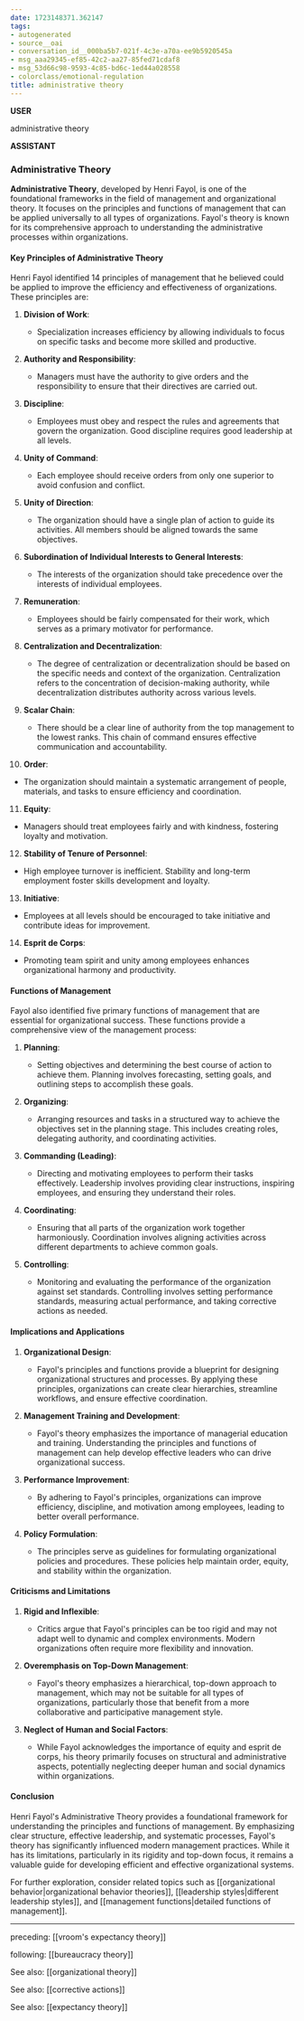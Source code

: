 ```yaml
---
date: 1723148371.362147
tags:
- autogenerated
- source__oai
- conversation_id__000ba5b7-021f-4c3e-a70a-ee9b5920545a
- msg_aaa29345-ef85-42c2-aa27-85fed71cdaf8
- msg_53d66c98-9593-4c85-bd6c-1ed44a028558
- colorclass/emotional-regulation
title: administrative theory
---
```


**USER**

administrative theory


**ASSISTANT**

### Administrative Theory

**Administrative Theory**, developed by Henri Fayol, is one of the foundational frameworks in the field of management and organizational theory. It focuses on the principles and functions of management that can be applied universally to all types of organizations. Fayol's theory is known for its comprehensive approach to understanding the administrative processes within organizations.

#### Key Principles of Administrative Theory

Henri Fayol identified 14 principles of management that he believed could be applied to improve the efficiency and effectiveness of organizations. These principles are:

1. **Division of Work**:
   - Specialization increases efficiency by allowing individuals to focus on specific tasks and become more skilled and productive.

2. **Authority and Responsibility**:
   - Managers must have the authority to give orders and the responsibility to ensure that their directives are carried out.

3. **Discipline**:
   - Employees must obey and respect the rules and agreements that govern the organization. Good discipline requires good leadership at all levels.

4. **Unity of Command**:
   - Each employee should receive orders from only one superior to avoid confusion and conflict.

5. **Unity of Direction**:
   - The organization should have a single plan of action to guide its activities. All members should be aligned towards the same objectives.

6. **Subordination of Individual Interests to General Interests**:
   - The interests of the organization should take precedence over the interests of individual employees.

7. **Remuneration**:
   - Employees should be fairly compensated for their work, which serves as a primary motivator for performance.

8. **Centralization and Decentralization**:
   - The degree of centralization or decentralization should be based on the specific needs and context of the organization. Centralization refers to the concentration of decision-making authority, while decentralization distributes authority across various levels.

9. **Scalar Chain**:
   - There should be a clear line of authority from the top management to the lowest ranks. This chain of command ensures effective communication and accountability.

10. **Order**:
   - The organization should maintain a systematic arrangement of people, materials, and tasks to ensure efficiency and coordination.

11. **Equity**:
   - Managers should treat employees fairly and with kindness, fostering loyalty and motivation.

12. **Stability of Tenure of Personnel**:
   - High employee turnover is inefficient. Stability and long-term employment foster skills development and loyalty.

13. **Initiative**:
   - Employees at all levels should be encouraged to take initiative and contribute ideas for improvement.

14. **Esprit de Corps**:
   - Promoting team spirit and unity among employees enhances organizational harmony and productivity.

#### Functions of Management

Fayol also identified five primary functions of management that are essential for organizational success. These functions provide a comprehensive view of the management process:

1. **Planning**:
   - Setting objectives and determining the best course of action to achieve them. Planning involves forecasting, setting goals, and outlining steps to accomplish these goals.

2. **Organizing**:
   - Arranging resources and tasks in a structured way to achieve the objectives set in the planning stage. This includes creating roles, delegating authority, and coordinating activities.

3. **Commanding (Leading)**:
   - Directing and motivating employees to perform their tasks effectively. Leadership involves providing clear instructions, inspiring employees, and ensuring they understand their roles.

4. **Coordinating**:
   - Ensuring that all parts of the organization work together harmoniously. Coordination involves aligning activities across different departments to achieve common goals.

5. **Controlling**:
   - Monitoring and evaluating the performance of the organization against set standards. Controlling involves setting performance standards, measuring actual performance, and taking corrective actions as needed.

#### Implications and Applications

1. **Organizational Design**:
   - Fayol's principles and functions provide a blueprint for designing organizational structures and processes. By applying these principles, organizations can create clear hierarchies, streamline workflows, and ensure effective coordination.

2. **Management Training and Development**:
   - Fayol's theory emphasizes the importance of managerial education and training. Understanding the principles and functions of management can help develop effective leaders who can drive organizational success.

3. **Performance Improvement**:
   - By adhering to Fayol's principles, organizations can improve efficiency, discipline, and motivation among employees, leading to better overall performance.

4. **Policy Formulation**:
   - The principles serve as guidelines for formulating organizational policies and procedures. These policies help maintain order, equity, and stability within the organization.

#### Criticisms and Limitations

1. **Rigid and Inflexible**:
   - Critics argue that Fayol's principles can be too rigid and may not adapt well to dynamic and complex environments. Modern organizations often require more flexibility and innovation.

2. **Overemphasis on Top-Down Management**:
   - Fayol's theory emphasizes a hierarchical, top-down approach to management, which may not be suitable for all types of organizations, particularly those that benefit from a more collaborative and participative management style.

3. **Neglect of Human and Social Factors**:
   - While Fayol acknowledges the importance of equity and esprit de corps, his theory primarily focuses on structural and administrative aspects, potentially neglecting deeper human and social dynamics within organizations.

#### Conclusion

Henri Fayol's Administrative Theory provides a foundational framework for understanding the principles and functions of management. By emphasizing clear structure, effective leadership, and systematic processes, Fayol's theory has significantly influenced modern management practices. While it has its limitations, particularly in its rigidity and top-down focus, it remains a valuable guide for developing efficient and effective organizational systems.

For further exploration, consider related topics such as [[organizational behavior|organizational behavior theories]], [[leadership styles|different leadership styles]], and [[management functions|detailed functions of management]].


---

preceding: [[vroom's expectancy theory]]  


following: [[bureaucracy theory]]

See also: [[organizational theory]]


See also: [[corrective actions]]


See also: [[expectancy theory]]